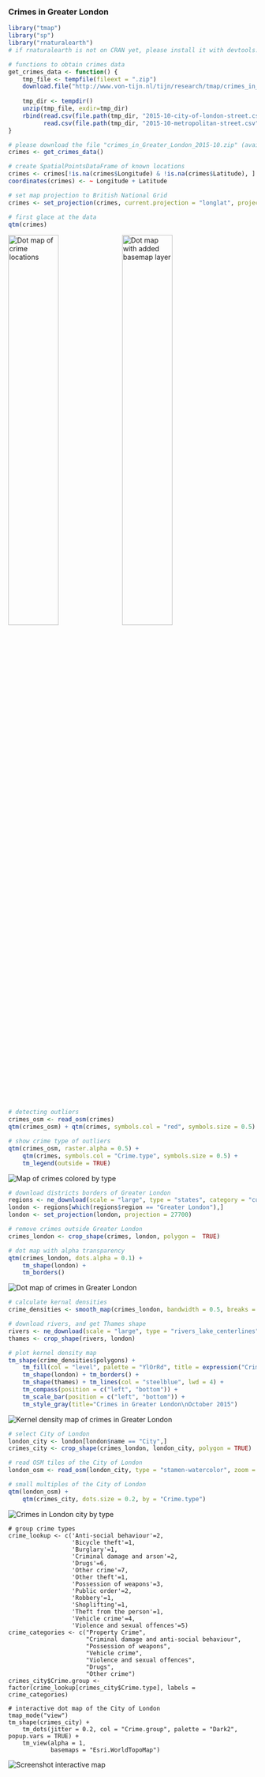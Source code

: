 ### Crimes in Greater London

```r
library("tmap")
library("sp")
library("rnaturalearth")
# if rnaturalearth is not on CRAN yet, please install it with devtools::install_github("ropenscilabs/rnaturalearth")

# functions to obtain crimes data
get_crimes_data <- function() {
	tmp_file <- tempfile(fileext = ".zip")
	download.file("http://www.von-tijn.nl/tijn/research/tmap/crimes_in_Greater_London_2015-10.zip", destfile = tmp_file)
	
	tmp_dir <- tempdir()
	unzip(tmp_file, exdir=tmp_dir)
	rbind(read.csv(file.path(tmp_dir, "2015-10-city-of-london-street.csv")),
		  read.csv(file.path(tmp_dir, "2015-10-metropolitan-street.csv")))
}

# please download the file "crimes_in_Greater_London_2015-10.zip" (available on https://www.jstatsoft.org as a supplement of this paper), and change the path argument below to the location of the downloaded file:
crimes <- get_crimes_data()

# create SpatialPointsDataFrame of known locations
crimes <- crimes[!is.na(crimes$Longitude) & !is.na(crimes$Latitude), ]
coordinates(crimes) <- ~ Longitude + Latitude

# set map projection to British National Grid
crimes <- set_projection(crimes, current.projection = "longlat", projection = 27700)

# first glace at the data
qtm(crimes)
```


<span>
<img src="http://www.von-tijn.nl/tijn/research/tmap/crimes1.png" alt="Dot map of crime locations" width="45%"/>
<img src="http://www.von-tijn.nl/tijn/research/tmap/crimes2.jpg" alt="Dot map with added basemap layer" width="45%"/>
</span>

```r
# detecting outliers
crimes_osm <- read_osm(crimes)
qtm(crimes_osm) + qtm(crimes, symbols.col = "red", symbols.size = 0.5)
```

```r
# show crime type of outliers
qtm(crimes_osm, raster.alpha = 0.5) + 
	qtm(crimes, symbols.col = "Crime.type", symbols.size = 0.5) + 
	tm_legend(outside = TRUE)
```

![Map of crimes colored by type](http://www.von-tijn.nl/tijn/research/tmap/crimes3.jpg)

```r
# download districts borders of Greater London
regions <- ne_download(scale = "large", type = "states", category = "cultural")
london <- regions[which(regions$region == "Greater London"),]
london <- set_projection(london, projection = 27700)

# remove crimes outside Greater London
crimes_london <- crop_shape(crimes, london, polygon =  TRUE)

# dot map with alpha transparency
qtm(crimes_london, dots.alpha = 0.1) +
	tm_shape(london) + 
	tm_borders()
```

![Dot map of crimes in Greater London](http://www.von-tijn.nl/tijn/research/tmap/crimes3b.png)


```r
# calculate kernal densities
crime_densities <- smooth_map(crimes_london, bandwidth = 0.5, breaks = c(0, 50, 100, 250, 500, 1000), cover = london)

# download rivers, and get Thames shape
rivers <- ne_download(scale = "large", type = "rivers_lake_centerlines", category = "physical")
thames <- crop_shape(rivers, london)

# plot kernel density map
tm_shape(crime_densities$polygons) +
	tm_fill(col = "level", palette = "YlOrRd", title = expression("Crimes per " * km^2)) + 
	tm_shape(london) + tm_borders() +
	tm_shape(thames) + tm_lines(col = "steelblue", lwd = 4) +
	tm_compass(position = c("left", "bottom")) +
	tm_scale_bar(position = c("left", "bottom")) + 
	tm_style_gray(title="Crimes in Greater London\nOctober 2015")
```

![Kernel density map of crimes in Greater London](http://www.von-tijn.nl/tijn/research/tmap/crimes4.png)

```r
# select City of London
london_city <- london[london$name == "City",]
crimes_city <- crop_shape(crimes_london, london_city, polygon = TRUE)

# read OSM tiles of the City of London
london_osm <- read_osm(london_city, type = "stamen-watercolor", zoom = 13)

# small multiples of the City of London
qtm(london_osm) +
	qtm(crimes_city, dots.size = 0.2, by = "Crime.type")
```

![Crimes in London city by type](http://www.von-tijn.nl/tijn/research/tmap/crimes5.png)


```
# group crime types
crime_lookup <- c('Anti-social behaviour'=2, 
				  'Bicycle theft'=1, 
				  'Burglary'=1,
				  'Criminal damage and arson'=2,
				  'Drugs'=6, 
				  'Other crime'=7,
				  'Other theft'=1, 
				  'Possession of weapons'=3, 
				  'Public order'=2, 
				  'Robbery'=1, 
				  'Shoplifting'=1,
				  'Theft from the person'=1,
				  'Vehicle crime'=4,
				  'Violence and sexual offences'=5)
crime_categories <- c("Property Crime",
					  "Criminal damage and anti-social behaviour",
					  "Possession of weapons",
					  "Vehicle crime",
					  "Violence and sexual offences",
					  "Drugs",
					  "Other crime")
crimes_city$Crime.group <- factor(crime_lookup[crimes_city$Crime.type], labels = crime_categories)

# interactive dot map of the City of London
tmap_mode("view")
tm_shape(crimes_city) +
	tm_dots(jitter = 0.2, col = "Crime.group", palette = "Dark2", popup.vars = TRUE) +
	tm_view(alpha = 1,
			basemaps = "Esri.WorldTopoMap")
```

![Screenshot interactive map](http://www.von-tijn.nl/tijn/research/tmap/view_crimes2.JPG)
